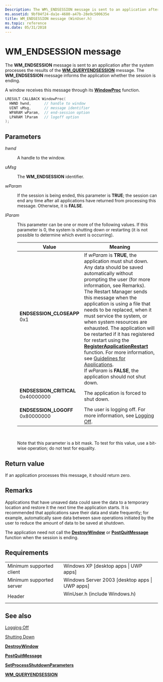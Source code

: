 ```yaml
---
Description: The WM\_ENDSESSION message is sent to an application after the system processes the results of the WM\_QUERYENDSESSION message. The WM\_ENDSESSION message informs the application whether the session is ending.
ms.assetid: 9bf04f24-da1e-4680-a47b-28e9c500635e
title: WM_ENDSESSION message (WinUser.h)
ms.topic: reference
ms.date: 05/31/2018
---
```


# WM\_ENDSESSION message

The **WM\_ENDSESSION** message is sent to an application after the system processes the results of the [**WM\_QUERYENDSESSION**](wm-queryendsession.md) message. The **WM\_ENDSESSION** message informs the application whether the session is ending.

A window receives this message through its [**WindowProc**](https://msdn.microsoft.com/library/ms633573(v=VS.85).aspx) function.


```C++
LRESULT CALLBACK WindowProc( 
  HWND hwnd,      // handle to window 
  UINT uMsg,      // message identifier 
  WPARAM wParam,  // end-session option 
  LPARAM lParam   // logoff option
);
```



## Parameters

<dl> <dt>

*hwnd* 
</dt> <dd>

A handle to the window.

</dd> <dt>

*uMsg* 
</dt> <dd>

The **WM\_ENDSESSION** identifier.

</dd> <dt>

*wParam* 
</dt> <dd>

If the session is being ended, this parameter is **TRUE**; the session can end any time after all applications have returned from processing this message. Otherwise, it is **FALSE**.

</dd> <dt>

*lParam* 
</dt> <dd>

This parameter can be one or more of the following values. If this parameter is 0, the system is shutting down or restarting (it is not possible to determine which event is occurring).



| Value                                                                                                                                                                                                                                           | Meaning                                                                                                                                                                                                                                                                                                                                                                                                                                                                                                                                                                                                                                                                                          |
|-------------------------------------------------------------------------------------------------------------------------------------------------------------------------------------------------------------------------------------------------|--------------------------------------------------------------------------------------------------------------------------------------------------------------------------------------------------------------------------------------------------------------------------------------------------------------------------------------------------------------------------------------------------------------------------------------------------------------------------------------------------------------------------------------------------------------------------------------------------------------------------------------------------------------------------------------------------|
| <span id="ENDSESSION_CLOSEAPP"></span><span id="endsession_closeapp"></span><dl> <dt>**ENDSESSION\_CLOSEAPP**</dt> <dt>0x1</dt> </dl>        | If *wParam* is **TRUE**, the application must shut down. Any data should be saved automatically without prompting the user (for more information, see Remarks). The Restart Manager sends this message when the application is using a file that needs to be replaced, when it must service the system, or when system resources are exhausted. The application will be restarted if it has registered for restart using the [**RegisterApplicationRestart**](https://msdn.microsoft.com/en-us/library/Aa373347(v=VS.85).aspx) function. For more information, see [Guidelines for Applications](https://msdn.microsoft.com/en-us/library/Aa373651(v=VS.85).aspx). <br/> If *wParam* is **FALSE**, the application should not shut down.<br/> |
| <span id="ENDSESSION_CRITICAL"></span><span id="endsession_critical"></span><dl> <dt>**ENDSESSION\_CRITICAL**</dt> <dt>0x40000000</dt> </dl> | The application is forced to shut down.<br/>                                                                                                                                                                                                                                                                                                                                                                                                                                                                                                                                                                                                                                               |
| <span id="ENDSESSION_LOGOFF"></span><span id="endsession_logoff"></span><dl> <dt>**ENDSESSION\_LOGOFF**</dt> <dt>0x80000000</dt> </dl>       | The user is logging off. For more information, see [Logging Off](logging-off.md).<br/>                                                                                                                                                                                                                                                                                                                                                                                                                                                                                                                                                                                                    |



 

Note that this parameter is a bit mask. To test for this value, use a bit-wise operation; do not test for equality.

</dd> </dl>

## Return value

If an application processes this message, it should return zero.

## Remarks

Applications that have unsaved data could save the data to a temporary location and restore it the next time the application starts. It is recommended that applications save their data and state frequently; for example, automatically save data between save operations initiated by the user to reduce the amount of data to be saved at shutdown.

The application need not call the [**DestroyWindow**](https://msdn.microsoft.com/library/ms632682(v=VS.85).aspx) or [**PostQuitMessage**](https://msdn.microsoft.com/library/ms644945(v=VS.85).aspx) function when the session is ending.

## Requirements



|                                     |                                                                                                          |
|-------------------------------------|----------------------------------------------------------------------------------------------------------|
| Minimum supported client<br/> | Windows XP \[desktop apps \| UWP apps\]<br/>                                                       |
| Minimum supported server<br/> | Windows Server 2003 \[desktop apps \| UWP apps\]<br/>                                              |
| Header<br/>                   | <dl> <dt>WinUser.h (include Windows.h)</dt> </dl> |



## See also

<dl> <dt>

[Logging Off](logging-off.md)
</dt> <dt>

[Shutting Down](shutting-down.md)
</dt> <dt>

[**DestroyWindow**](https://msdn.microsoft.com/library/ms632682(v=VS.85).aspx)
</dt> <dt>

[**PostQuitMessage**](https://msdn.microsoft.com/library/ms644945(v=VS.85).aspx)
</dt> <dt>

[**SetProcessShutdownParameters**](https://msdn.microsoft.com/en-us/library/ms686227(v=VS.85).aspx)
</dt> <dt>

[**WM\_QUERYENDSESSION**](wm-queryendsession.md)
</dt> </dl>

 

 




